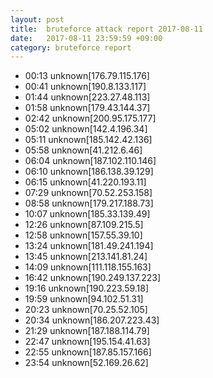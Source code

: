 ```yaml
---
layout: post
title:  bruteforce attack report 2017-08-11
date:   2017-08-11 23:59:59 +09:00
category: bruteforce report
---
```


* 00:13 unknown[176.79.115.176]
* 00:41 unknown[190.8.133.117]
* 01:44 unknown[223.27.48.113]
* 01:58 unknown[179.43.144.37]
* 02:42 unknown[200.95.175.177]
* 05:02 unknown[142.4.196.34]
* 05:11 unknown[185.142.42.136]
* 05:58 unknown[41.212.6.46]
* 06:04 unknown[187.102.110.146]
* 06:10 unknown[186.138.39.129]
* 06:15 unknown[41.220.193.11]
* 07:29 unknown[70.52.253.158]
* 08:58 unknown[179.217.188.73]
* 10:07 unknown[185.33.139.49]
* 12:26 unknown[87.109.215.5]
* 12:58 unknown[157.55.39.10]
* 13:24 unknown[181.49.241.194]
* 13:45 unknown[213.141.81.24]
* 14:09 unknown[111.118.155.163]
* 16:42 unknown[190.249.137.223]
* 19:16 unknown[190.223.59.18]
* 19:59 unknown[94.102.51.31]
* 20:23 unknown[70.25.52.105]
* 20:34 unknown[186.207.223.43]
* 21:29 unknown[187.188.114.79]
* 22:47 unknown[195.154.41.63]
* 22:55 unknown[187.85.157.166]
* 23:54 unknown[52.169.26.62]
